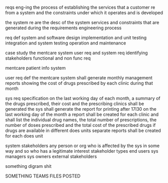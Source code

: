 reqs eng-ing
the process of establishing the services that a customer re from a system and the constraints under which it operates and is developed

the system re are the desc of the system services and constraints that are generated during the requirements engineering process

req def
system and software design
implementation and unit testing
integration and system testing
operation and maintenance

case study the mentcare system
user req and system req
identifying stakeholders
functional and non func req

mentcare patient info system

user req def
the mentcare system shall generate monthly management reports showing the cost of drugs prescribed by each clinic during that month

sys req specification
on the last working day of each month, a summary of the drugs prescribed, their cost and the prescribing clinics shall be generated
the sys shall generate the report for printing after 17l30 on the last working day of the month
a report shall be created for each clinic and shall list the individual drug names, the total number of prescriptions, the number of doses prescribed and the total cost of the prescribed drugs
if drugs are available in different does units separate reports shall be created for each does unit

system stakeholders
any person or org who is affected by the sys in some way and so who has a legitimate interest
stakeholder types
	end users
	sys managers
	sys owners
	external stakeholders


something digram shit

SOMETHING TEAMS FILES POSTED